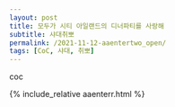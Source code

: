 ```yaml
---
layout: post
title: 모두가 시티 아일랜드의 디너파티를 사랑해
subtitle: 샤대취뽀
permalink: /2021-11-12-aaentertwo_open/
tags: [CoC, 샤대, 취뽀]
---
```



coc

{% include_relative aaenterr.html %}
